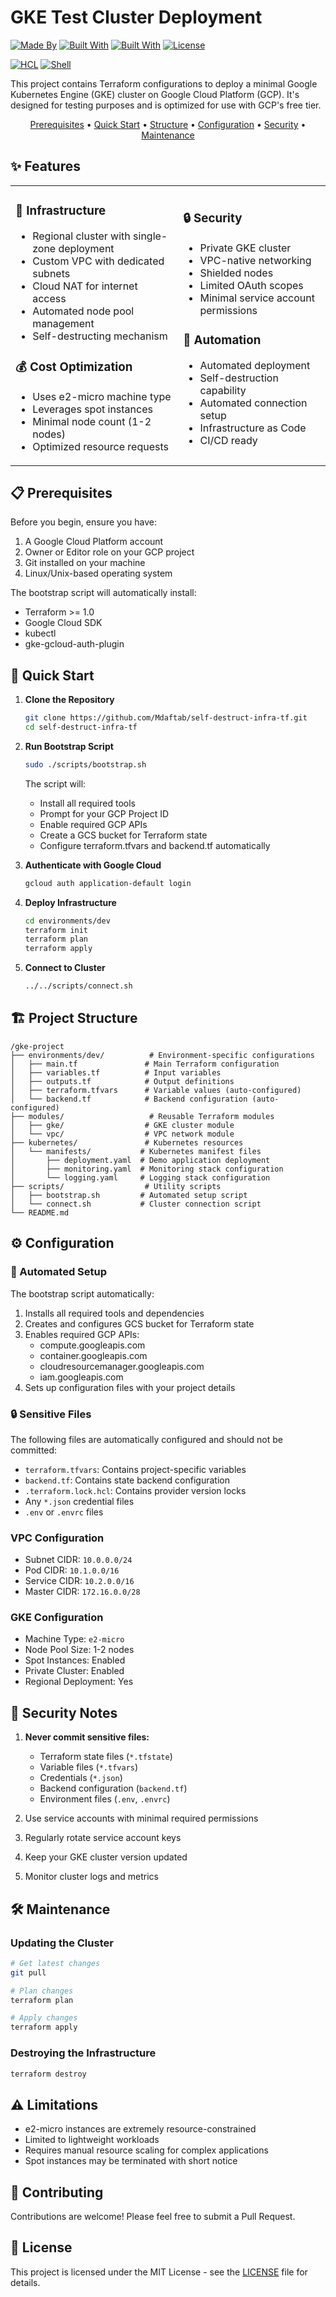 # GKE Test Cluster Deployment

[![Made By][made-by-shield]][made-by-url]
[![Built With][built-with-terraform]][terraform-url]
[![Built With][built-with-gcp]][gcp-url]
[![License][license-shield]][license-url]

[![HCL][hcl-shield]][shell-url]
[![Shell][shell-shield]][shell-url]

This project contains Terraform configurations to deploy a minimal Google Kubernetes Engine (GKE) cluster on Google Cloud Platform (GCP). It's designed for testing purposes and is optimized for use with GCP's free tier.

<p align="center">
  <a href="#prerequisites">Prerequisites</a> •
  <a href="#quick-start">Quick Start</a> •
  <a href="#project-structure">Structure</a> •
  <a href="#configuration">Configuration</a> •
  <a href="#security-notes">Security</a> •
  <a href="#maintenance">Maintenance</a>
</p>

## ✨ Features

<table>
<tr>
<td>

### 🚀 Infrastructure
- Regional cluster with single-zone deployment
- Custom VPC with dedicated subnets
- Cloud NAT for internet access
- Automated node pool management
- Self-destructing mechanism

### 💰 Cost Optimization
- Uses e2-micro machine type
- Leverages spot instances
- Minimal node count (1-2 nodes)
- Optimized resource requests

</td>
<td>

### 🔒 Security
- Private GKE cluster
- VPC-native networking
- Shielded nodes
- Limited OAuth scopes
- Minimal service account permissions

### 🤖 Automation
- Automated deployment
- Self-destruction capability
- Automated connection setup
- Infrastructure as Code
- CI/CD ready

</td>
</tr>
</table>

## 📋 Prerequisites

Before you begin, ensure you have:
1. A Google Cloud Platform account
2. Owner or Editor role on your GCP project
3. Git installed on your machine
4. Linux/Unix-based operating system

The bootstrap script will automatically install:
- Terraform >= 1.0
- Google Cloud SDK
- kubectl
- gke-gcloud-auth-plugin

## 🚀 Quick Start

1. **Clone the Repository**
   ```bash
   git clone https://github.com/Mdaftab/self-destruct-infra-tf.git
   cd self-destruct-infra-tf
   ```

2. **Run Bootstrap Script**
   ```bash
   sudo ./scripts/bootstrap.sh
   ```
   The script will:
   - Install all required tools
   - Prompt for your GCP Project ID
   - Enable required GCP APIs
   - Create a GCS bucket for Terraform state
   - Configure terraform.tfvars and backend.tf automatically

3. **Authenticate with Google Cloud**
   ```bash
   gcloud auth application-default login
   ```

4. **Deploy Infrastructure**
   ```bash
   cd environments/dev
   terraform init
   terraform plan
   terraform apply
   ```

5. **Connect to Cluster**
   ```bash
   ../../scripts/connect.sh
   ```

## 🏗️ Project Structure

```
/gke-project
├── environments/dev/          # Environment-specific configurations
│   ├── main.tf               # Main Terraform configuration
│   ├── variables.tf          # Input variables
│   ├── outputs.tf            # Output definitions
│   ├── terraform.tfvars      # Variable values (auto-configured)
│   └── backend.tf            # Backend configuration (auto-configured)
├── modules/                   # Reusable Terraform modules
│   ├── gke/                  # GKE cluster module
│   └── vpc/                  # VPC network module
├── kubernetes/               # Kubernetes resources
│   └── manifests/           # Kubernetes manifest files
│       ├── deployment.yaml  # Demo application deployment
│       ├── monitoring.yaml  # Monitoring stack configuration
│       └── logging.yaml     # Logging stack configuration
├── scripts/                  # Utility scripts
│   ├── bootstrap.sh         # Automated setup script
│   └── connect.sh           # Cluster connection script
└── README.md
```

## ⚙️ Configuration

### 🔧 Automated Setup
The bootstrap script automatically:
1. Installs all required tools and dependencies
2. Creates and configures GCS bucket for Terraform state
3. Enables required GCP APIs:
   - compute.googleapis.com
   - container.googleapis.com
   - cloudresourcemanager.googleapis.com
   - iam.googleapis.com
4. Sets up configuration files with your project details

### 🔒 Sensitive Files
The following files are automatically configured and should not be committed:
- `terraform.tfvars`: Contains project-specific variables
- `backend.tf`: Contains state backend configuration
- `.terraform.lock.hcl`: Contains provider version locks
- Any `*.json` credential files
- `.env` or `.envrc` files

### VPC Configuration
- Subnet CIDR: `10.0.0.0/24`
- Pod CIDR: `10.1.0.0/16`
- Service CIDR: `10.2.0.0/16`
- Master CIDR: `172.16.0.0/28`

### GKE Configuration
- Machine Type: `e2-micro`
- Node Pool Size: 1-2 nodes
- Spot Instances: Enabled
- Private Cluster: Enabled
- Regional Deployment: Yes

## 🔐 Security Notes

1. **Never commit sensitive files:**
   - Terraform state files (`*.tfstate`)
   - Variable files (`*.tfvars`)
   - Credentials (`*.json`)
   - Backend configuration (`backend.tf`)
   - Environment files (`.env`, `.envrc`)

2. Use service accounts with minimal required permissions
3. Regularly rotate service account keys
4. Keep your GKE cluster version updated
5. Monitor cluster logs and metrics

## 🛠️ Maintenance

### Updating the Cluster
```bash
# Get latest changes
git pull

# Plan changes
terraform plan

# Apply changes
terraform apply
```

### Destroying the Infrastructure
```bash
terraform destroy
```

## ⚠️ Limitations

- e2-micro instances are extremely resource-constrained
- Limited to lightweight workloads
- Requires manual resource scaling for complex applications
- Spot instances may be terminated with short notice

## 🤝 Contributing

Contributions are welcome! Please feel free to submit a Pull Request.

## 📝 License

This project is licensed under the MIT License - see the [LICENSE](LICENSE) file for details.

[made-by-shield]: https://img.shields.io/badge/Made%20by-Mdaftab-blue
[made-by-url]: https://github.com/Mdaftab
[built-with-terraform]: https://img.shields.io/badge/Built%20with-Terraform-purple
[terraform-url]: https://www.terraform.io/
[built-with-gcp]: https://img.shields.io/badge/Built%20with-GCP-blue
[gcp-url]: https://cloud.google.com/
[license-shield]: https://img.shields.io/badge/License-MIT-green
[license-url]: LICENSE
[hcl-shield]: https://img.shields.io/badge/Language-HCL-blue
[hcl-url]: https://github.com/hashicorp/hcl
[shell-shield]: https://img.shields.io/badge/Language-Shell-green
[shell-url]: https://www.gnu.org/software/bash/
